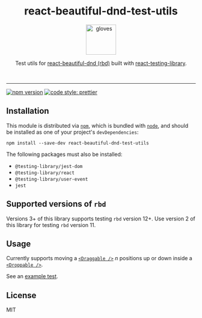 <div align="center">
  <h1>react-beautiful-dnd-test-utils</h1>
  <a href="https://emojipedia.org/gloves/">
    <img height="80" width="80" alt="gloves" src="https://raw.githubusercontent.com/colinrcummings/react-beautiful-dnd-test-utils/master/other/gloves.png" />
  </a>

  <p>Test utils for <a href="https://github.com/atlassian/react-beautiful-dnd">react-beautiful-dnd (rbd)</a> built with <a href="https://github.com/testing-library/react-testing-library">react-testing-library</a>.</p>

  <br />
</div>

<hr />

[![npm version](https://badge.fury.io/js/react-beautiful-dnd-test-utils.svg)](https://badge.fury.io/js/react-beautiful-dnd-test-utils)
[![code style: prettier](https://img.shields.io/badge/code_style-prettier-ff69b4.svg)](https://github.com/prettier/prettier)

## Installation

This module is distributed via [`npm`](https://www.npmjs.com/), which is bundled with [`node`](https://nodejs.org/en/), and
should be installed as one of your project's `devDependencies`:

```
npm install --save-dev react-beautiful-dnd-test-utils
```

The following packages must also be installed:

- `@testing-library/jest-dom`
- `@testing-library/react`
- `@testing-library/user-event`
- `jest`

## Supported versions of `rbd`

Versions 3+ of this library supports testing `rbd` version 12+. Use version 2 of this library for testing `rbd` version 11.

## Usage

Currently supports moving a [`<Draggable />`](https://github.com/atlassian/react-beautiful-dnd/blob/master/docs/api/draggable.md) _n_ positions up or down inside a [`<Droppable />`](https://github.com/atlassian/react-beautiful-dnd/blob/master/docs/api/droppable.md).

See an [example test](./example/src/App.test.tsx).

## License

MIT
